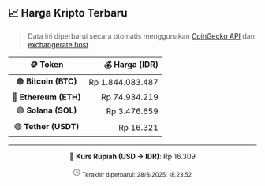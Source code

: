 

<!-- HARGA_KRIPTO -->
## 📈 Harga Kripto Terbaru

> Data ini diperbarui secara otomatis menggunakan [CoinGecko API](https://www.coingecko.com/) dan [exchangerate.host](https://exchangerate.host/)

<div align="center">

| 🪙 Token | 💰 Harga (IDR) |
|:------:|---------------:|
| 🟠 **Bitcoin (BTC)**   | Rp 1.844.083.487 |
| 🔵 **Ethereum (ETH)**  | Rp 74.934.219 |
| 🟣 **Solana (SOL)**    | Rp 3.476.659 |
| 🟢 **Tether (USDT)**   | Rp 16.321 |

---

💱 **Kurs Rupiah (USD → IDR)**: Rp 16.309

🕒 <sub>Terakhir diperbarui: 28/8/2025, 18.23.52</sub>

</div>
<!-- /HARGA_KRIPTO -->
